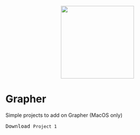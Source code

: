 <p align="center">
<img src="https://help.apple.com/assets/5C5A005A680CE25D1BFB59E4/5C5A005C680CE25D1BFB59EB/en_US/12fd6bf3c4ae360bf8de372bb258c4a8.png" width="200">
  <h1>Grapher</h1>
</p>

Simple projects to add on Grapher (MacOS only)

<kbd>Download `Project 1`</kbd>
